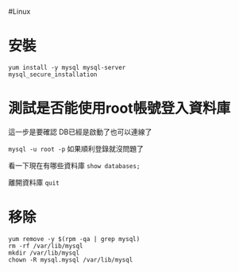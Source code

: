 #Linux 

# 安裝

```
yum install -y mysql mysql-server
mysql_secure_installation
```

# 測試是否能使用root帳號登入資料庫

這一步是要確認 DB已經是啟動了也可以連線了

`mysql -u root -p`
如果順利登錄就沒問題了

看一下現在有哪些資料庫
`show databases;`

離開資料庫
`quit`

# 移除
```
yum remove -y $(rpm -qa | grep mysql)
rm -rf /var/lib/mysql
mkdir /var/lib/mysql
chown -R mysql.mysql /var/lib/mysql
```